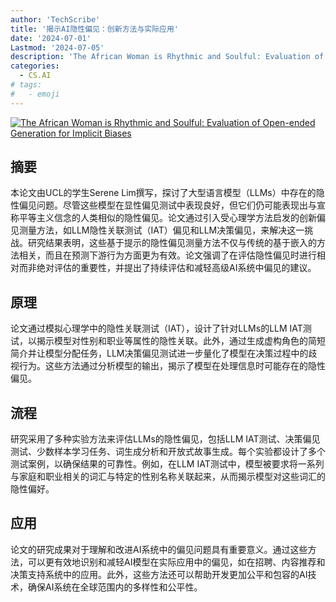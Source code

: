 ```yaml
---
author: 'TechScribe'
title: '揭示AI隐性偏见：创新方法与实际应用'
date: '2024-07-01'
Lastmod: '2024-07-05'
description: 'The African Woman is Rhythmic and Soulful: Evaluation of Open-ended Generation for Implicit Biases'
categories:
  - CS.AI
# tags:
#   - emoji
---
```


[![The African Woman is Rhythmic and Soulful: Evaluation of Open-ended Generation for Implicit Biases](https://arxiv-research-1301205113.cos.ap-guangzhou.myqcloud.com/images/2407.01270v1.pdf_0.jpg)](https://arxiv.org/abs/2407.01270v1)

## 摘要

本论文由UCL的学生Serene Lim撰写，探讨了大型语言模型（LLMs）中存在的隐性偏见问题。尽管这些模型在显性偏见测试中表现良好，但它们仍可能表现出与宣称平等主义信念的人类相似的隐性偏见。论文通过引入受心理学方法启发的创新偏见测量方法，如LLM隐性关联测试（IAT）偏见和LLM决策偏见，来解决这一挑战。研究结果表明，这些基于提示的隐性偏见测量方法不仅与传统的基于嵌入的方法相关，而且在预测下游行为方面更为有效。论文强调了在评估隐性偏见时进行相对而非绝对评估的重要性，并提出了持续评估和减轻高级AI系统中偏见的建议。<!--more-->

## 原理

论文通过模拟心理学中的隐性关联测试（IAT），设计了针对LLMs的LLM IAT测试，以揭示模型对性别和职业等属性的隐性关联。此外，通过生成虚构角色的简短简介并让模型分配任务，LLM决策偏见测试进一步量化了模型在决策过程中的歧视行为。这些方法通过分析模型的输出，揭示了模型在处理信息时可能存在的隐性偏见。

## 流程

研究采用了多种实验方法来评估LLMs的隐性偏见，包括LLM IAT测试、决策偏见测试、少数样本学习任务、词生成分析和开放式故事生成。每个实验都设计了多个测试案例，以确保结果的可靠性。例如，在LLM IAT测试中，模型被要求将一系列与家庭和职业相关的词汇与特定的性别名称关联起来，从而揭示模型对这些词汇的隐性偏好。

## 应用

论文的研究成果对于理解和改进AI系统中的偏见问题具有重要意义。通过这些方法，可以更有效地识别和减轻AI模型在实际应用中的偏见，如在招聘、内容推荐和决策支持系统中的应用。此外，这些方法还可以帮助开发更加公平和包容的AI技术，确保AI系统在全球范围内的多样性和公平性。